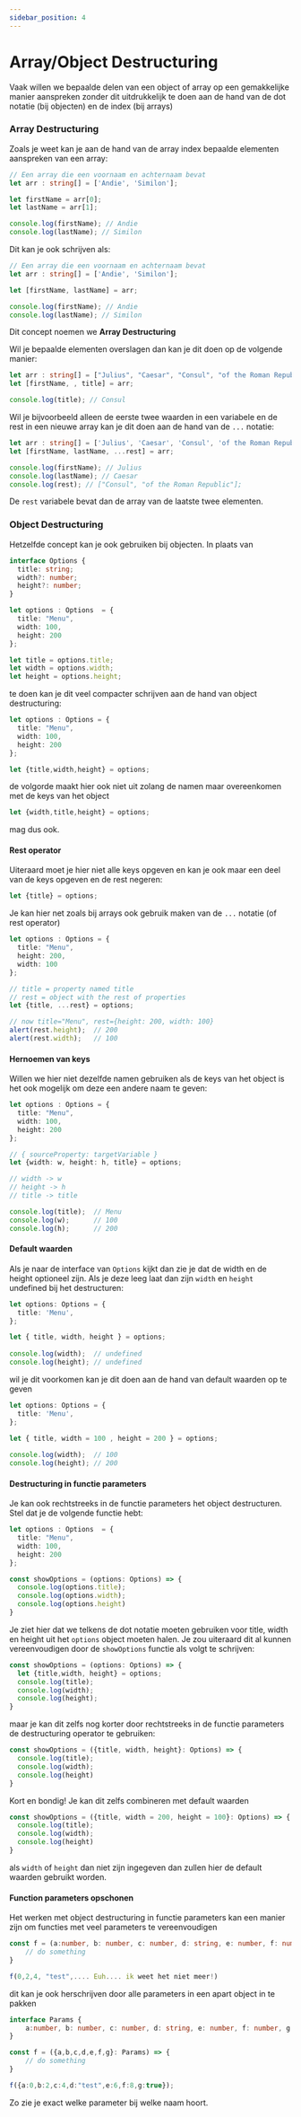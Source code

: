 ```yaml
---
sidebar_position: 4
---
```


# Array/Object Destructuring

Vaak willen we bepaalde delen van een object of array op een gemakkelijke manier aanspreken zonder dit uitdrukkelijk te doen aan de hand van de dot notatie (bij objecten) en de index (bij arrays)

### Array Destructuring

Zoals je weet kan je aan de hand van de array index bepaalde elementen aanspreken van een array:

```typescript
// Een array die een voornaam en achternaam bevat
let arr : string[] = ['Andie', 'Similon'];

let firstName = arr[0];
let lastName = arr[1];

console.log(firstName); // Andie
console.log(lastName); // Similon
```

Dit kan je ook schrijven als:

```typescript
// Een array die een voornaam en achternaam bevat
let arr : string[] = ['Andie', 'Similon'];

let [firstName, lastName] = arr;

console.log(firstName); // Andie
console.log(lastName); // Similon
```

Dit concept noemen we **Array Destructuring**

Wil je bepaalde elementen overslagen dan kan je dit doen op de volgende manier:

```typescript
let arr : string[] = ["Julius", "Caesar", "Consul", "of the Roman Republic"];
let [firstName, , title] = arr;

console.log(title); // Consul
```

Wil je bijvoorbeeld alleen de eerste twee waarden in een variabele en de rest in een nieuwe array kan je dit doen aan de hand van de `...` notatie:

```typescript
let arr : string[] = ['Julius', 'Caesar', 'Consul', 'of the Roman Republic'];
let [firstName, lastName, ...rest] = arr;

console.log(firstName); // Julius
console.log(lastName); // Caesar
console.log(rest); // ["Consul", "of the Roman Republic"];
```

De `rest` variabele bevat dan de array van de laatste twee elementen.&#x20;

### Object Destructuring

Hetzelfde concept kan je ook gebruiken bij objecten. In plaats van&#x20;

```typescript
interface Options {
  title: string;
  width?: number;
  height?: number;
}

let options : Options  = {
  title: "Menu",
  width: 100,
  height: 200
};

let title = options.title;
let width = options.width;
let height = options.height;
```

te doen kan je dit veel compacter schrijven aan de hand van object destructuring:

```typescript
let options : Options = {
  title: "Menu",
  width: 100,
  height: 200
};

let {title,width,height} = options;
```

de volgorde maakt hier ook niet uit zolang de namen maar overeenkomen met de keys van het object

```typescript
let {width,title,height} = options;
```

mag dus ook.

#### Rest operator

Uiteraard moet je hier niet alle keys opgeven en kan je ook maar een deel van de keys opgeven en de rest negeren:

```typescript
let {title} = options;
```

Je kan hier net zoals bij arrays ook gebruik maken van de `...` notatie (of rest operator)

```typescript
let options : Options = {
  title: "Menu",
  height: 200,
  width: 100
};

// title = property named title
// rest = object with the rest of properties
let {title, ...rest} = options;

// now title="Menu", rest={height: 200, width: 100}
alert(rest.height);  // 200
alert(rest.width);   // 100
```

#### Hernoemen van keys

Willen we hier niet dezelfde namen gebruiken als de keys van het object is het ook mogelijk om deze een andere naam te geven:

```typescript
let options : Options = {
  title: "Menu",
  width: 100,
  height: 200
};

// { sourceProperty: targetVariable }
let {width: w, height: h, title} = options;

// width -> w
// height -> h
// title -> title

console.log(title);  // Menu
console.log(w);      // 100
console.log(h);      // 200
```

#### Default waarden

Als je naar de interface van `Options` kijkt dan zie je dat de width en de height optioneel zijn. Als je deze leeg laat dan zijn `width` en `height` undefined bij het destructuren:

```typescript
let options: Options = {
  title: 'Menu',
};

let { title, width, height } = options;
 
console.log(width);  // undefined
console.log(height); // undefined
```

wil je dit voorkomen kan je dit doen aan de hand van default waarden op te geven

```typescript
let options: Options = {
  title: 'Menu',
};

let { title, width = 100 , height = 200 } = options;
 
console.log(width);  // 100
console.log(height); // 200
```

#### Destructuring in functie parameters

Je kan ook rechtstreeks in de functie parameters het object destructuren. Stel dat je de volgende functie hebt:

```typescript
let options : Options  = {
  title: "Menu",
  width: 100,
  height: 200
};

const showOptions = (options: Options) => {
  console.log(options.title);
  console.log(options.width);
  console.log(options.height)
}
```

Je ziet hier dat we telkens de dot notatie moeten gebruiken voor title, width en height uit het `options` object moeten halen. Je zou uiteraard dit al kunnen vereenvoudigen door de `showOptions` functie als volgt te schrijven:

```typescript
const showOptions = (options: Options) => {
  let {title,width, height} = options;
  console.log(title);
  console.log(width);
  console.log(height);
}
```

maar je kan dit zelfs nog korter door rechtstreeks in de functie parameters  de destructuring operator te gebruiken:

```typescript
const showOptions = ({title, width, height}: Options) => {
  console.log(title);
  console.log(width);
  console.log(height)
}
```

Kort en bondig! Je kan dit zelfs combineren met default waarden

```typescript
const showOptions = ({title, width = 200, height = 100}: Options) => {
  console.log(title);
  console.log(width);
  console.log(height)
}
```

als `width` of `height` dan niet zijn ingegeven dan zullen hier de default waarden gebruikt worden.

#### Function parameters opschonen

Het werken met object destructuring in functie parameters kan een manier zijn om functies met veel parameters te vereenvoudigen

```typescript
const f = (a:number, b: number, c: number, d: string, e: number, f: number, g: boolean) => {
    // do something
}

f(0,2,4, "test",.... Euh.... ik weet het niet meer!)
```

dit kan je ook herschrijven door alle parameters in een apart object in te pakken

```typescript
interface Params {
    a:number, b: number, c: number, d: string, e: number, f: number, g: boolean
}

const f = ({a,b,c,d,e,f,g}: Params) => {
    // do something
}

f({a:0,b:2,c:4,d:"test",e:6,f:8,g:true});
```

Zo zie je exact welke parameter bij welke naam hoort.&#x20;
